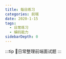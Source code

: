```yaml
---
title: 每日练习
categories: 前端
date: 2020-1-15
tags:
  - 日常练习
  - 编码能力
sidebarDepth: 0
---
```


:::tip
📝日常整理前端面试题
:::

<!-- more -->
